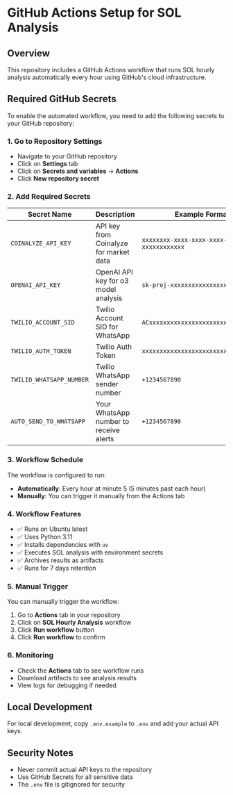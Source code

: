 # GitHub Actions Setup for SOL Analysis

## Overview
This repository includes a GitHub Actions workflow that runs SOL hourly analysis automatically every hour using GitHub's cloud infrastructure.

## Required GitHub Secrets

To enable the automated workflow, you need to add the following secrets to your GitHub repository:

### 1. Go to Repository Settings
- Navigate to your GitHub repository
- Click on **Settings** tab
- Click on **Secrets and variables** → **Actions**
- Click **New repository secret**

### 2. Add Required Secrets

| Secret Name | Description | Example Format |
|-------------|-------------|----------------|
| `COINALYZE_API_KEY` | API key from Coinalyze for market data | `xxxxxxxx-xxxx-xxxx-xxxx-xxxxxxxxxxxx` |
| `OPENAI_API_KEY` | OpenAI API key for o3 model analysis | `sk-proj-xxxxxxxxxxxxxxxxxxxxxxxx` |
| `TWILIO_ACCOUNT_SID` | Twilio Account SID for WhatsApp | `ACxxxxxxxxxxxxxxxxxxxxxxxxxxxxxxxx` |
| `TWILIO_AUTH_TOKEN` | Twilio Auth Token | `xxxxxxxxxxxxxxxxxxxxxxxxxxxxxxxx` |
| `TWILIO_WHATSAPP_NUMBER` | Twilio WhatsApp sender number | `+1234567890` |
| `AUTO_SEND_TO_WHATSAPP` | Your WhatsApp number to receive alerts | `+1234567890` |

### 3. Workflow Schedule
The workflow is configured to run:
- **Automatically**: Every hour at minute 5 (5 minutes past each hour)
- **Manually**: You can trigger it manually from the Actions tab

### 4. Workflow Features
- ✅ Runs on Ubuntu latest
- ✅ Uses Python 3.11
- ✅ Installs dependencies with `uv`
- ✅ Executes SOL analysis with environment secrets
- ✅ Archives results as artifacts
- ✅ Runs for 7 days retention

### 5. Manual Trigger
You can manually trigger the workflow:
1. Go to **Actions** tab in your repository
2. Click on **SOL Hourly Analysis** workflow
3. Click **Run workflow** button
4. Click **Run workflow** to confirm

### 6. Monitoring
- Check the **Actions** tab to see workflow runs
- Download artifacts to see analysis results
- View logs for debugging if needed

## Local Development
For local development, copy `.env.example` to `.env` and add your actual API keys.

## Security Notes
- Never commit actual API keys to the repository
- Use GitHub Secrets for all sensitive data
- The `.env` file is gitignored for security